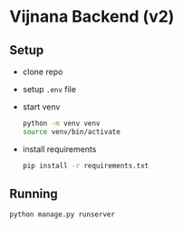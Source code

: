 # Vijnana Backend (v2)

## Setup

- clone repo
- setup `.env` file
- start venv
  
  ```bash
  python -m venv venv
  source venv/bin/activate
  ```

- install requirements

  ```bash
  pip install -r requirements.txt
  ```

## Running

```bash
python manage.py runserver
```
